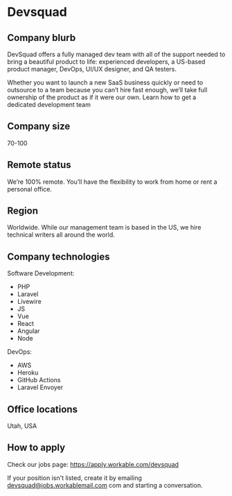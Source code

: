 # Devsquad

## Company blurb

DevSquad offers a fully managed dev team with all of the support needed to bring a beautiful product to life: experienced developers, a US-based product manager, DevOps, UI/UX designer, and QA testers.

Whether you want to launch a new SaaS business quickly or need to outsource to a team because you can’t hire fast enough, we’ll take full ownership of the product as if it were our own. Learn how to get a dedicated development team

## Company size

70-100

## Remote status

We’re 100% remote. You’ll have the flexibility to work from home or rent a personal office.

## Region

Worldwide. While our management team is based in the US, we hire technical writers all around the world.

## Company technologies

Software Development:

* PHP
* Laravel
* Livewire
* JS
* Vue
* React
* Angular
* Node

DevOps:

* AWS
* Heroku
* GitHub Actions
* Laravel Envoyer

## Office locations

Utah, USA

## How to apply

Check our jobs page: https://apply.workable.com/devsquad

If your position isn't listed, create it by emailing devsquad@jobs.workablemail.com com and starting a conversation.
